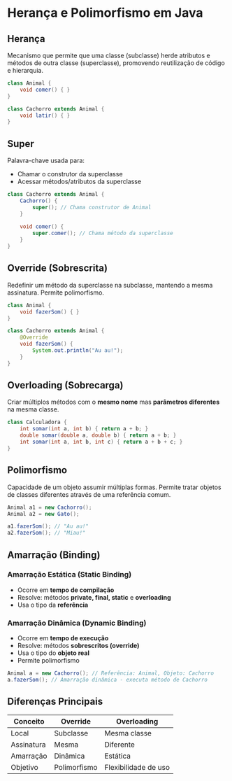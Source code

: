 # Herança e Polimorfismo em Java

## Herança
Mecanismo que permite que uma classe (subclasse) herde atributos e métodos de outra classe (superclasse), promovendo reutilização de código e hierarquia.

```java
class Animal {
    void comer() { }
}

class Cachorro extends Animal {
    void latir() { }
}
```

## Super
Palavra-chave usada para:
- Chamar o construtor da superclasse
- Acessar métodos/atributos da superclasse

```java
class Cachorro extends Animal {
    Cachorro() {
        super(); // Chama construtor de Animal
    }
    
    void comer() {
        super.comer(); // Chama método da superclasse
    }
}
```

## Override (Sobrescrita)
Redefinir um método da superclasse na subclasse, mantendo a mesma assinatura. Permite polimorfismo.

```java
class Animal {
    void fazerSom() { }
}

class Cachorro extends Animal {
    @Override
    void fazerSom() {
        System.out.println("Au au!");
    }
}
```

## Overloading (Sobrecarga)
Criar múltiplos métodos com o **mesmo nome** mas **parâmetros diferentes** na mesma classe.

```java
class Calculadora {
    int somar(int a, int b) { return a + b; }
    double somar(double a, double b) { return a + b; }
    int somar(int a, int b, int c) { return a + b + c; }
}
```

## Polimorfismo
Capacidade de um objeto assumir múltiplas formas. Permite tratar objetos de classes diferentes através de uma referência comum.

```java
Animal a1 = new Cachorro();
Animal a2 = new Gato();

a1.fazerSom(); // "Au au!"
a2.fazerSom(); // "Miau!"
```

## Amarração (Binding)

### Amarração Estática (Static Binding)
- Ocorre em **tempo de compilação**
- Resolve: métodos **private, final, static** e **overloading**
- Usa o tipo da **referência**

### Amarração Dinâmica (Dynamic Binding)
- Ocorre em **tempo de execução**
- Resolve: métodos **sobrescritos (override)**
- Usa o tipo do **objeto real**
- Permite polimorfismo

```java
Animal a = new Cachorro(); // Referência: Animal, Objeto: Cachorro
a.fazerSom(); // Amarração dinâmica - executa método de Cachorro
```

## Diferenças Principais

| Conceito | Override | Overloading |
|----------|----------|-------------|
| Local | Subclasse | Mesma classe |
| Assinatura | Mesma | Diferente |
| Amarração | Dinâmica | Estática |
| Objetivo | Polimorfismo | Flexibilidade de uso |